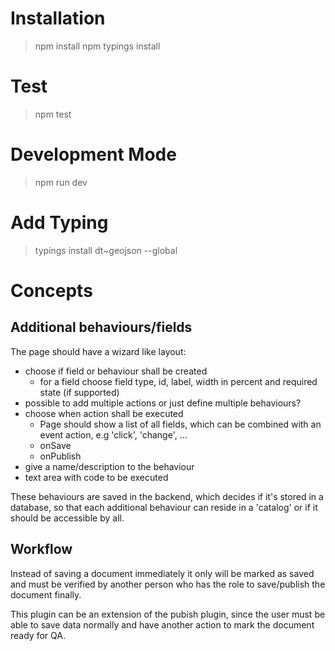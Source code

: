 # Installation

> npm install
> npm typings install

# Test

> npm test

# Development Mode

> npm run dev

# Add Typing

> typings install dt~geojson --global


# Concepts

## Additional behaviours/fields

The page should have a wizard like layout:

- choose if field or behaviour shall be created
  - for a field choose field type, id, label, width in percent and required state (if supported)
- possible to add multiple actions or just define multiple behaviours?
- choose when action shall be executed
  - Page should show a list of all fields, which can be combined with an event action, e.g 'click', 'change', ...
  - onSave
  - onPublish
- give a name/description to the behaviour
- text area with code to be executed

These behaviours are saved in the backend, which decides if it's stored in a database, so that each additional behaviour can reside in a 'catalog' or if it should be accessible by all.

## Workflow

Instead of saving a document immediately it only will be marked as saved and must be verified by another person who has the role to save/publish the document finally.

This plugin can be an extension of the pubish plugin, since the user must be able to save data normally and have another action to mark the document ready for QA.